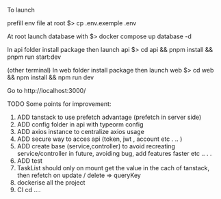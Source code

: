 To launch

prefill env file at root
$> cp .env.exemple .env

At root launch database with
$> docker compose up database -d

In api folder install package then launch api
$> cd api && pnpm install && pnpm run start:dev

(other terminal) In web folder install package then launch web
$> cd web && npm install && npm run dev

Go to http://localhost:3000/

TODO
Some points for improvement:

1. ADD tanstack to use prefetch advantage (prefetch in server side)
2. ADD config folder in api with typeorm config
3. ADD axios instance to centralize axios usage
4. ADD secure way to acces api (token, jwt , account etc . .. )
5. ADD create base (service,controller) to avoid recreating service/controller in future, avoiding bug, add features faster etc .. . .
6. ADD test
7. TaskList should only on mount get the value in the cach of tanstack, then refetch on update / delete => queryKey
8. dockerise all the project
9. CI cd ....